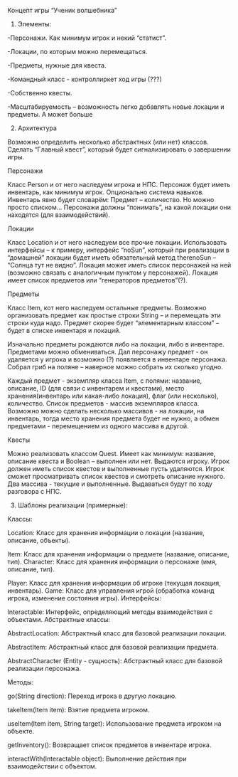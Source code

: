 Концепт игры “Ученик волшебника”

1) Элементы:

-Персонажи. Как минимум игрок и некий “статист”.

-Локации, по которым можно перемещаться.

-Предметы, нужные для квеста.

-Командный класс - контроллиркет ход игры (???)

-Собственно квесты.

-Масштабируемость – возможность легко добавлять новые локации и предметы. А может больше

2) Архитектура

Возможно определить несколько абстрактных (или нет) классов.
Сделать “Главный квест”, который будет сигнализировать о завершении игры.

Персонажи

Класс Person и от него наследуем игрока и НПС.
Персонаж будет иметь инвентарь, как минимум игрок. Опционально система навыков. Инвентарь явно будет словарём: Предмет – количество. Но можно просто списком…
Персонажи должны “понимать”, на какой локации они находятся (для взаимодействий).

Локации

Класс Location и от него наследуем все прочие локации. Использовать интерфейсы – к примеру, интерфейс “noSun”, который при реализации в “домашней” локации будет иметь обязательный метод therenoSun – “Солнца тут не видно”.
Локация может иметь список персонажей на ней (возможно связать с аналогичным пунктом у персонажей).
Локация имеет список предметов или “генераторов предметов”(?).

Предметы

Класс Item, кот него наследуем остальные предметы. Возможно организовать предмет как простые строки String – и перемещать эти строки куда надо.
Предмет скорее будет “элементарным классом” – будет в списке инвентаря и локаций.

Изначально предметы рождаются либо на локации, либо в инвентаре.
Предметами можно обмениваться. Дал персонажу предмет - он удаляется у игрока и возможно (?) появляется в инвентаре персонажа. Собрал гриб на поляне – наверное можно собрать их сколько угодно.

Каждый предмет - экземпляр класса Item, с полями: название, описание, ID (для связи с инвентарем и квестами), место хранения(инвентарь или какая-либо локация), флаг (или несколько), количество.
Список предметов - массив экземпляров класса. Возможно можно сделать несколько массивов - на локации, на инвентарь, тогда место хранения предмета будет не нужно, а обмен предметами - перемещением из одного массива в другой.

Квесты

Можно реализовать классом Quest. Имеет как минимум: название, описание квеста и Boolean – выполнен или нет.
Выдаются игроку. Игрок должен иметь список квестов и выполненные пусть удаляются.
Игрок сможет просматривать список квестов и смотреть описание нужного.
Два массива - текущие и выполненные. Выдаваться будут по ходу разговора с НПС.

3) Шаблоны реализации (примерные):

Классы:

Location: Класс для хранения информации о локации (название, описание,
объекты).

Item: Класс для хранения информации о предмете (название, описание,
тип).
Character: Класс для хранения информации о персонаже (имя, описание,
тип).

Player: Класс для хранения информации об игроке (текущая локация, инвентарь).
Game: Класс для управления игрой (обработка команд игрока, изменение
состояния игры).
Интерфейсы:

Interactable: Интерфейс, определяющий методы взаимодействия с объектами.
Абстрактные классы:


AbstractLocation: Абстрактный класс для базовой реализации локации.

AbstractItem: Абстрактный класс для базовой реализации предмета.

AbstractCharacter (Entity - сущность): Абстрактный класс для базовой реализации персонажа.

Методы:

go(String direction): Переход игрока в другую локацию.

takeItem(Item item): Взятие предмета игроком.

useItem(Item item, String target): Использование предмета игроком на
объекте.

getInventory(): Возвращает список предметов в инвентаре игрока.

interactWith(Interactable object): Выполнение действия при взаимодействии с объектом.

